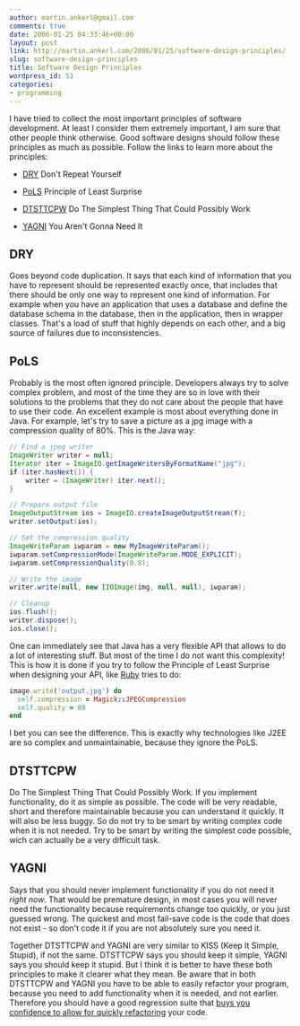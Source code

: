 ```yaml
---
author: martin.ankerl@gmail.com
comments: true
date: 2006-01-25 04:33:46+00:00
layout: post
link: http://martin.ankerl.com/2006/01/25/software-design-principles/
slug: software-design-principles
title: Software Design Principles
wordpress_id: 51
categories:
- programming
---
```


I have tried to collect the most important principles of software development. At least I consider them extremely important, I am sure that other people think otherwise. Good software designs should follow these principles as much as possible. Follow the links to learn more about the principles:

	
  * [DRY](http://www.artima.com/intv/dry.html) Don't Repeat Yourself

  * [PoLS](http://en.wikipedia.org/wiki/Principle_of_least_surprise) Principle of Least Surprise

  * [DTSTTCPW](http://c2.com/cgi/wiki?DoTheSimplestThingThatCouldPossiblyWork) Do The Simplest Thing That Could Possibly Work
	
  * [YAGNI](http://www.artima.com/weblogs/viewpost.jsp?thread=36529) You Aren't Gonna Need It
	

## DRY

Goes beyond code duplication. It says that each kind of information that you have to represent should be represented exactly once, that includes that there should be only one way to represent one kind of information. For example when you have an application that uses a database and define the database schema in the database, then in the application, then in wrapper classes. That's a load of stuff that highly depends on each other, and a big source of failures due to inconsistencies.

## PoLS

Probably is the most often ignored principle. Developers always try to solve complex problem, and most of the time they are so in love with their solutions to the problems that they do not care about the people that have to use their code. An excellent example is most about everything done in Java. For example, let's try to save a picture as a jpg image with a compression quality of 80%. This is the Java way:

```java
// Find a jpeg writer
ImageWriter writer = null;
Iterator iter = ImageIO.getImageWritersByFormatName("jpg");
if (iter.hasNext()) {
    writer = (ImageWriter) iter.next();
}

// Prepare output file
ImageOutputStream ios = ImageIO.createImageOutputStream(f);
writer.setOutput(ios);

// Set the compression quality
ImageWriteParam iwparam = new MyImageWriteParam();
iwparam.setCompressionMode(ImageWriteParam.MODE_EXPLICIT);
iwparam.setCompressionQuality(0.8);

// Write the image
writer.write(null, new IIOImage(img, null, null), iwparam);

// Cleanup
ios.flush();
writer.dispose();
ios.close();
```

One can immediately see that Java has a very flexible API that allows to do a lot of interesting stuff. But most of the time I do not want this complexity! This is how it is done if you try to follow the Principle of Least Surprise when designing your API, like [Ruby](http://www.ruby-lang.org/en/) tries to do:

```ruby  
image.write('output.jpg') do
  self.compression = Magick::JPEGCompression
  self.quality = 80
end
```

I bet you can see the difference. This is exactly why technologies like J2EE are so complex and unmaintainable, because they ignore the PoLS.


## DTSTTCPW

Do The Simplest Thing That Could Possibly Work. If you implement functionality, do it as simple as possible. The code will be very readable, short and therefore maintainable because you can understand it quickly. It will also be less buggy. So do not try to be smart by writing complex code when it is not needed. Try to be smart by writing the simplest code possible, wich can actually be a very difficult task.


## YAGNI

Says that you should never implement functionality if you do not need it _right now_. That would be premature design, in most cases you will never need the functionality because requirements change too quickly, or you just guessed wrong. The quickest and most fail-save code is the code that does not exist - so don't code it if you are not absolutely sure you need it.

Together DTSTTCPW and YAGNI are very similar to KISS (Keep It Simple, Stupid), if not the same. DTSTTCPW says you should keep it simple, YAGNI says you should keep it stupid. But I think it is better to have these both principles to make it clearer what they mean. Be aware that in both DTSTTCPW and YAGNI you have to be able to easily refactor your program, because you need to add functionality when it is needed, and not earlier. Therefore you should have a good regression suite that [buys you confidence to allow for quickly refactoring](http://www.clarkware.com/articles/JUnitPrimer.html#usage) your code.
